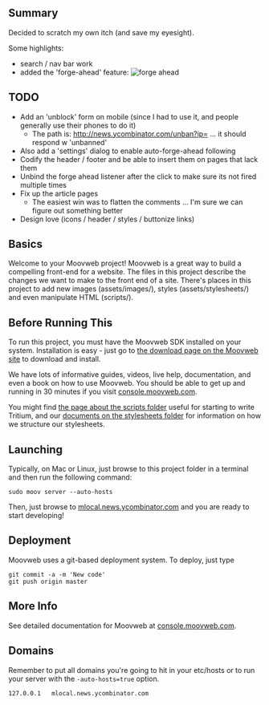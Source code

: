 ## Summary

Decided to scratch my own itch (and save my eyesight).

Some highlights:

- search / nav bar work
- added the 'forge-ahead' feature: ![forge ahead](https://raw.github.com/sjezewski/hackernewsmobile/master/assets/images/forge-ahead.png)

## TODO

- Add an 'unblock' form on mobile (since I had to use it, and people generally use their phones to do it)
  - The path is: http://news.ycombinator.com/unban?ip=<ip address> ... it should respond w 'unbanned'
- Also add a 'settings' dialog to enable auto-forge-ahead following
- Codify the header / footer and be able to insert them on pages that lack them
- Unbind the forge ahead listener after the click to make sure its not fired multiple times
- Fix up the article pages
  - The easiest win was to flatten the comments ... I'm sure we can figure out something better
- Design love (icons / header / styles / buttonize links)

## Basics

Welcome to your Moovweb project! Moovweb is a great way to build a compelling front-end for a website. The files in this project describe the changes we want to make to the front end of a site. There's places in this project to add new images (assets/images/), styles (assets/stylesheets/) and even manipulate HTML (scripts/).

## Before Running This

To run this project, you must have the Moovweb SDK installed on your system. Installation is easy - just go to [the download page on the Moovweb site](http://console.moovweb.com/download) to download and install.

We have lots of informative guides, videos, live help, documentation, and even a book on how to use Moovweb. You should be able to get up and running in 30 minutes if you visit [console.moovweb.com](http://console.moovweb.com).

You might find [the page about the scripts folder](http://console.moovweb.com/learn/reference/configuration/pages) useful for starting to write Tritium, and our [documents on the stylesheets folder](http://console.moovweb.com/learn/reference/configuration/stylesheet) for information on how we structure our stylesheets.

## Launching

Typically, on Mac or Linux, just browse to this project folder in a terminal and then run the following command:

    sudo moov server --auto-hosts

Then, just browse to [mlocal.news.ycombinator.com](http://mlocal.news.ycombinator.com) and you are ready to start developing!

## Deployment

Moovweb uses a git-based deployment system. To deploy, just type

    git commit -a -m 'New code'
    git push origin master

## More Info

See detailed documentation for Moovweb at [console.moovweb.com](http://console.moovweb.com).

## Domains
Remember to put all domains you're going to hit in your etc/hosts or to run your server with the `-auto-hosts=true` option.


    127.0.0.1   mlocal.news.ycombinator.com
